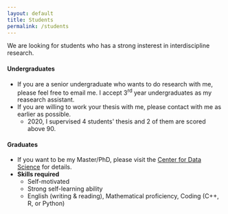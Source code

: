 ```yaml
---
layout: default
title: Students
permalink: /students
---
```


We are looking for students who has a strong insterest in interdiscipline research. <br>

#### Undergraduates
* If you are a senior undergraduate who wants to do research with me, please feel free to email me. I accept 3<sup>rd</sup> year undergraduates as my reasearch assistant.
* If you are willing to work your thesis with me, please contact with me as earlier as possible.
    - 2020, I supervised 4 students' thesis and 2 of them are scored above 90.


#### Graduates
  - If you want to be my Master/PhD, please visit the [Center for Data Science](http://cds.zju.edu.cn/industry-news.aspx?k1=6&k2=24) for details.
  - **Skills required**
      - Self-motivated 
      - Strong self-learning ability
      - English (writing & reading), Mathematical proficiency, Coding (C++, R, or Python)

